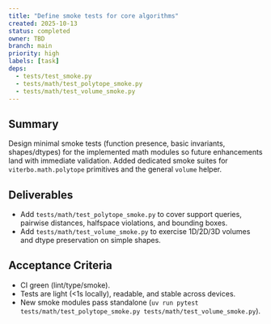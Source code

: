 ```yaml
---
title: "Define smoke tests for core algorithms"
created: 2025-10-13
status: completed
owner: TBD
branch: main
priority: high
labels: [task]
deps:
  - tests/test_smoke.py
  - tests/math/test_polytope_smoke.py
  - tests/math/test_volume_smoke.py
---
```


## Summary

Design minimal smoke tests (function presence, basic invariants, shapes/dtypes) for the implemented math modules so future enhancements land with immediate validation. Added dedicated smoke suites for `viterbo.math.polytope` primitives and the general `volume` helper.

## Deliverables

- Add `tests/math/test_polytope_smoke.py` to cover support queries, pairwise distances, halfspace violations, and bounding boxes.
- Add `tests/math/test_volume_smoke.py` to exercise 1D/2D/3D volumes and dtype preservation on simple shapes.

## Acceptance Criteria

- CI green (lint/type/smoke).
- Tests are light (<1s locally), readable, and stable across devices.
- New smoke modules pass standalone (`uv run pytest tests/math/test_polytope_smoke.py tests/math/test_volume_smoke.py`).
